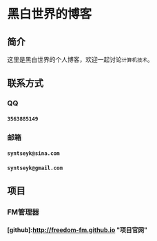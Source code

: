 # 黑白世界的博客
## 简介
这里是黑白世界的个人博客，欢迎一起讨论`计算机技术`。
## 联系方式
### QQ
#### `3563885149`
### 邮箱
#### `syntseyk@sina.com`
#### `syntseyk@gmail.com`
## 项目
### FM管理器
#### [github]:http://freedom-fm.github.io "项目官网"
